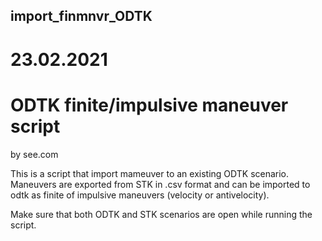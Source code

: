 ## import_finmnvr_ODTK

# 23.02.2021
# ODTK finite/impulsive maneuver script 
by see.com 


This is a script that import mameuver to an existing ODTK scenario. 
Maneuvers are exported from STK in .csv format and can be imported to odtk as 
finite of impulsive maneuvers (velocity or antivelocity). 


Make sure that both ODTK and STK scenarios are open while running the script. 
